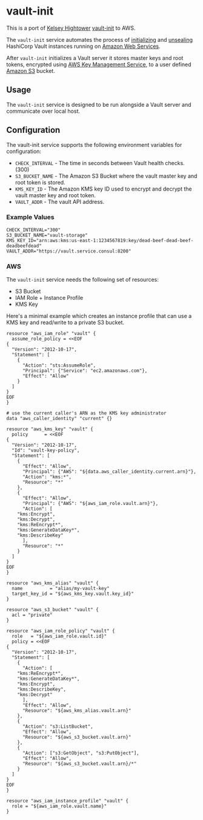 # vault-init

This is a port of [Kelsey Hightower](https://github.com/kelseyhightower) [vault-init](https://github.com/kelseyhightower/vault-init) to AWS.

The `vault-init` service automates the process of [initializing](https://www.vaultproject.io/docs/commands/operator/init.html) and [unsealing](https://www.vaultproject.io/docs/concepts/seal.html#unsealing) HashiCorp Vault instances running on [Amazon Web Services](http://aws.amazon.com/).

After `vault-init` initializes a Vault server it stores master keys and root tokens, encrypted using [AWS Key Management Service](https://aws.amazon.com/kms/), to a user defined [Amazon S3](https://aws.amazon.com/s3/) bucket.

## Usage

The `vault-init` service is designed to be run alongside a Vault server and communicate over local host.

## Configuration

The vault-init service supports the following environment variables for configuration:

* `CHECK_INTERVAL` - The time in seconds between Vault health checks. (300)
* `S3_BUCKET_NAME` - The Amazon S3 Bucket where the vault master key and root token is stored.
* `KMS_KEY_ID` - The Amazon KMS key ID used to encrypt and decrypt the vault master key and root token.
* `VAULT_ADDR` - The vault API address.

### Example Values

```
CHECK_INTERVAL="300"
S3_BUCKET_NAME="vault-storage"
KMS_KEY_ID="arn:aws:kms:us-east-1:1234567819:key/dead-beef-dead-beef-deadbeefdead"
VAULT_ADDR="https://vault.service.consul:8200"
```

### AWS

The `vault-init` service needs the following set of resources:

- S3 Bucket
- IAM Role + Instance Profile
- KMS Key

Here's a minimal example which creates an instance profile that can use a KMS key and read/write to a private S3 bucket.

```hcl
resource "aws_iam_role" "vault" {
  assume_role_policy = <<EOF
{
  "Version": "2012-10-17",
  "Statement": [
    {
      "Action": "sts:AssumeRole",
      "Principal": {"Service": "ec2.amazonaws.com"},
      "Effect": "Allow"
    }
  ]
}
EOF
}

# use the current caller's ARN as the KMS key administrator
data "aws_caller_identity" "current" {}

resource "aws_kms_key" "vault" {
  policy      = <<EOF
{
  "Version": "2012-10-17",
  "Id": "vault-key-policy",
  "Statement": [
    {
      "Effect": "Allow",
      "Principal": {"AWS": "${data.aws_caller_identity.current.arn}"},
      "Action": "kms:*",
      "Resource": "*"
    },
    {
      "Effect": "Allow",
      "Principal": {"AWS": "${aws_iam_role.vault.arn}"},
      "Action": [
	"kms:Encrypt",
	"kms:Decrypt",
	"kms:ReEncrypt*",
	"kms:GenerateDataKey*",
	"kms:DescribeKey"
      ],
      "Resource": "*"
    }
  ]
}
EOF
}

resource "aws_kms_alias" "vault" {
  name          = "alias/my-vault-key"
  target_key_id = "${aws_kms_key.vault.key_id}"
}

resource "aws_s3_bucket" "vault" {
  acl = "private"
}

resource "aws_iam_role_policy" "vault" {
  role	 = "${aws_iam_role.vault.id}"
  policy = <<EOF
{
  "Version": "2012-10-17",
  "Statement": [
    {
      "Action": [
	"kms:ReEncrypt*",
	"kms:GenerateDataKey*",
	"kms:Encrypt",
	"kms:DescribeKey",
	"kms:Decrypt"
      ],
      "Effect": "Allow",
      "Resource": "${aws_kms_alias.vault.arn}"
    },
    {
      "Action": "s3:ListBucket",
      "Effect": "Allow",
      "Resource": "${aws_s3_bucket.vault.arn}"
    },
    {
      "Action": ["s3:GetObject", "s3:PutObject"],
      "Effect": "Allow",
      "Resource": "${aws_s3_bucket.vault.arn}/*"
    }
  ]
}
EOF
}

resource "aws_iam_instance_profile" "vault" {
  role = "${aws_iam_role.vault.name}"
}
```
